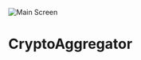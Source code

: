 ![Main Screen](https://user-images.githubusercontent.com/58882596/180030797-bd5de905-6401-4f51-baaa-d11d213018c9.jpg)

# CryptoAggregator
